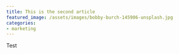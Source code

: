 ```yaml
---
title: This is the second article
featured_image: /assets/images/bobby-burch-145906-unsplash.jpg
categories:
- marketing
---
```

Test
